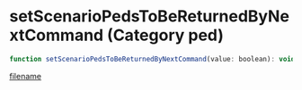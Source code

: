 # setScenarioPedsToBeReturnedByNextCommand (Category ped)

```js
function setScenarioPedsToBeReturnedByNextCommand(value: boolean): void
```

[filename](setScenarioPedsToBeReturnedByNextCommand_m.md ':include')